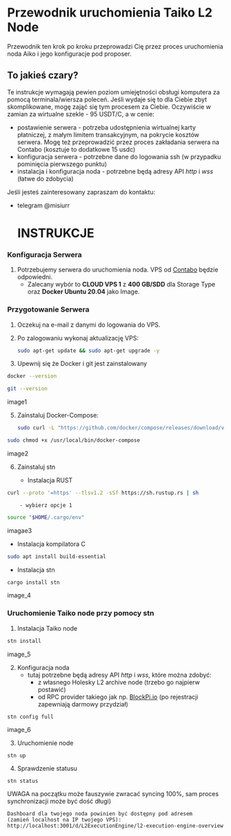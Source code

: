 # Przewodnik uruchomienia Taiko L2 Node

Przewodnik ten krok po kroku przeprowadzi Cię przez proces uruchomienia noda Aiko i jego konfiguracje pod proposer.

## To jakieś czary?

Te instrukcje wymagają pewien poziom umiejętności obsługi komputera za pomocą terminala/wiersza poleceń. Jeśli wydaje się to dla Ciebie zbyt skomplikowane, mogę zająć się tym procesem za Ciebie. Oczywiście w zamian za wirtualne szekle - 95 USDT/C, a w cenie:

- postawienie serwera - potrzeba udostępnienia wirtualnej karty płatniczej, z małym limitem transakcyjnym, na pokrycie kosztów serwera. Mogę też przeprowadzić przez proces zakładania serwera na Contabo (kosztuje to dodatkowe 15 usdc) 
- konfiguracja serwera - potrzebne dane do logowania ssh (w przypadku pominięcia pierwszego punktu)
- instalacja i konfiguracja noda - potrzebne będą adresy API *http* i *wss* (łatwe do zdobycia)

Jeśli jesteś zainteresowany zapraszam do kontaktu:
- telegram @misiurr

  # INSTRUKCJE

### Konfiguracja Serwera

1. Potrzebujemy serwera do uruchomienia noda. VPS od [Contabo](https://contabo.com/en/vps/) będzie odpowiedni.
   - Zalecany wybór to **CLOUD VPS 1** z **400 GB/SDD** dla Storage Type oraz **Docker Ubuntu 20.04** jako Image.

### Przygotowanie Serwera

1. Oczekuj na e-mail z danymi do logowania do VPS.

2. Po zalogowaniu wykonaj aktualizację VPS:

   ```bash
   sudo apt-get update && sudo apt-get upgrade -y
   ```

3. Upewnij się że Docker i git jest zainstalowany

```bash
docker --version
```

```bash
git --version
```
image1

5. Zainstaluj Docker-Compose:

   ```bash
   sudo curl -L "https://github.com/docker/compose/releases/download/v2.24.6/docker-compose-$(uname -s)-$(uname -m)" -o /usr/local/bin/docker-compose
   ```
   
```bash
sudo chmod +x /usr/local/bin/docker-compose
```
image2

6. Zainstaluj stn

   - Instalacja RUST
```bash
curl --proto '=https' --tlsv1.2 -sSf https://sh.rustup.rs | sh
```
		- wybierz opcje 1

```bash
source "$HOME/.cargo/env"
```

imagae3

  - Instalacja kompilatora C

```bash
sudo apt install build-essential
```

  - Instalacja stn  

```bash
cargo install stn
```

image_4

### Uruchomienie Taiko node przy pomocy stn

1. Instalacja Taiko node

```bash
stn install
```

image_5


2. Konfiguracja noda
   - tutaj potrzebne będą adresy API *http* i *wss*, które można zdobyć:
     - z własnego Holesky L2 archive node (trzebo go najpierw postawić)
     - od RPC provider takiego jak np. [BlockPi.io](https://blockpi.io/) (po rejestracji zapewniają darmowy przydział)
    
```bash
stn config full
```

image_6

3. Uruchomienie node

```
stn up
```

4. Sprawdzenie statusu
```
stn status
```
UWAGA na początku może fauszywie zwracać syncing 100%, sam proces synchronizacji może być dość długi)

	Dashboard dla twojego noda powinien być dostępny pod adresem
	(zamień localhost na IP twojego VPS):
	http://localhost:3001/d/L2ExecutionEngine/l2-execution-engine-overview
